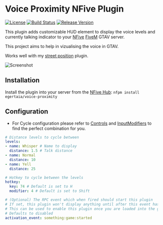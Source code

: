 # Voice Proximity NFive Plugin
[![License](https://img.shields.io/github/license/egertaia/voice-proximity.svg)](LICENSE)
[![Build Status](https://img.shields.io/appveyor/ci/egertaia/voice-proximity.svg)](https://ci.appveyor.com/project/egertaia/voice-proximity)
[![Release Version](https://img.shields.io/github/release/egertaia/voice-proximity/all.svg)](https://github.com/egertaia/voice-proximity/releases)

This plugin adds customizable HUD element to display the voice levels and currently talking indicator to your [NFive](https://github.com/NFive) [FiveM](https://fivem.net/) GTAV server.

This project aims to help in vizualising the voice in GTAV.

Works well with my [street position](https://github.com/egertaia/street-position) plugin.

![Screenshot](https://user-images.githubusercontent.com/9960794/50451277-bbccea80-093b-11e9-831c-bfaf937dace6.png)

## Installation
Install the plugin into your server from the [NFive Hub](https://hub.nfive.io/egertaia/voice-proximity): `nfpm install egertaia/voice-proximity`

## Configuration
* For Cycle configuration please refer to [Controls](https://docs.fivem.net/game-references/controls/) and [InputModifiers](https://github.com/NFive/SDK.Client/blob/master/Input/InputModifier.cs) to find the perfect combination for you.
```yml
# Distance levels to cycle between
levels:
- name: Whisper # Name to display
  distance: 1.5 # Talk distance
- name: Normal
  distance: 10
- name: Yell
  distance: 25

# Hotkey to cycle between the levels
hotkey:
  key: 74 # Default is set to H
  modifier: 4 # Default is set to Shift

# (Optional) The RPC event which when fired should start this plugin
# If set, this plugin won't display anything until after this event has fired once
# This can be used to enable this plugin once you are loaded into the game
# Defaults to disabled
activation_event: something:game:started
```
